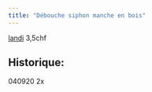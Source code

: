 ```yaml
---
title: "Débouche siphon manche en bois"
---
```


[landi](notes/utilisateurs/fournisseurs/landi.md) 3,5chf

## Historique:

040920 2x


